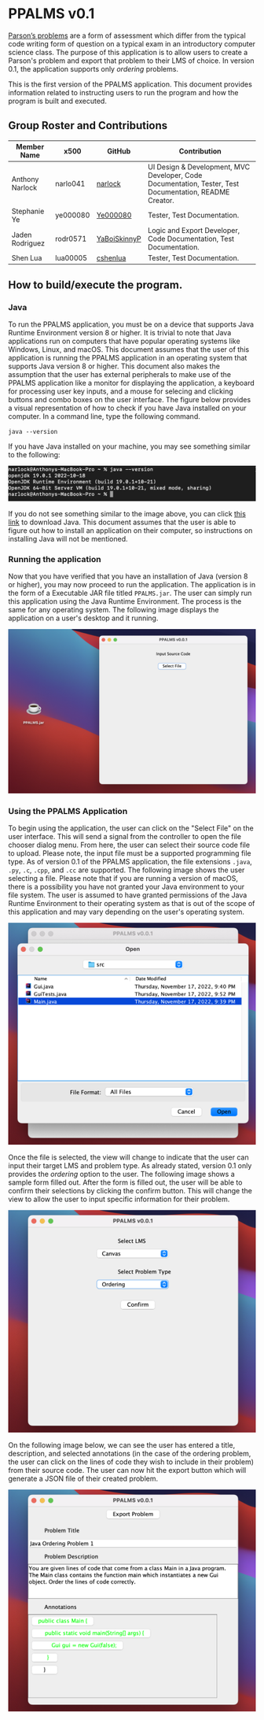 # PPALMS v0.1
[Parson’s problems](https://en.wikipedia.org/wiki/Parsons_problems) are a form of assessment which differ from the typical code writing form of question on a typical exam in an introductory computer science class. The purpose of this application is to allow users to create a Parson's problem and export that problem to their LMS of choice. In version 0.1, the application supports only *ordering* problems.

This is the first version of the PPALMS application. This document provides information related to instructing users to run the program and how the program is built and executed.

## Group Roster and Contributions

| Member Name  | x500 | GitHub | Contribution | 
| ------------- | ------------- | ------------- |------------- |
| Anthony Narlock | narlo041  | [narlock](https://github.com/narlock) | UI Design & Development, MVC Developer, Code Documentation, Tester, Test Documentation, README Creator. |
| Stephanie Ye | ye000080  | [Ye000080](https://github.com/Ye000080) | Tester, Test Documentation. |
| Jaden Rodriguez | rodr0571 | [YaBoiSkinnyP](https://github.com/yaboiskinnyp) | Logic and Export Developer, Code Documentation, Test Documentation. | 
| Shen Lua | lua00005 | [cshenlua](https://github.com/cshenlua) | Tester, Test Documentation. |

## How to build/execute the program.

### Java
To run the PPALMS application, you must be on a device that supports Java Runtime Environment version 8 or higher. It is trivial to note that Java applications run on computers that have popular operating systems like Windows, Linux, and macOS. This document assumes that the user of this application is running the PPALMS application in an operating system that supports Java version 8 or higher. This document also makes the assumption that the user has external peripherals to make use of the PPALMS application like a monitor for displaying the application, a keyboard for processing user key inputs, and a mouse for selecing and clicking buttons and combo boxes on the user interface. The figure below provides a visual representation of how to check if you have Java installed on your computer. In a command line, type the following command.

```
java --version
```

If you have Java installed on your machine, you may see something similar to the following:

![Java Version](./readmeAssets/javaVersion.png)

If you do not see something similar to the image above, you can click [this link](http://java.com/) to download Java. This document assumes that the user is able to figure out how to install an application on their computer, so instructions on installing Java will not be mentioned.

### Running the application
Now that you have verified that you have an installation of Java (version 8 or higher), you may now proceed to run the application. The application is in the form of a Executable JAR file titled `PPALMS.jar`. The user can simply run this application using the Java Runtime Environment. The process is the same for any operating system. The following image displays the application on a user's desktop and it running.

![Java Running](./readmeAssets/javaRunning.png)

### Using the PPALMS Application
To begin using the application, the user can click on the "Select File" on the user interface. This will send a signal from the controller to open the file chooser dialog menu. From here, the user can select their source code file to upload. Please note, the input file must be a supported programming file type. As of version 0.1 of the PPALMS application, the file extensions `.java`, `.py`, `.c`, `.cpp`, and `.cc` are supported. The following image shows the user selecting a file. Please note that if you are running a version of macOS, there is a possibility you have not granted your Java environment to your file system. The user is assumed to have granted permissions of the Java Runtime Environment to their operating system as that is out of the scope of this application and may vary depending on the user's operating system.

![Opening File](./readmeAssets/javaOpenFile.png)

Once the file is selected, the view will change to indicate that the user can input their target LMS and problem type. As already stated, version 0.1 only provides the *ordering* option to the user. The following image shows a sample form filled out. After the form is filled out, the user will be able to confirm their selections by clicking the confirm button. This will change the view to allow the user to input specific information for their problem.

![Java LMS Info](./readmeAssets/javaLmsInfo.png)

On the following image below, we can see the user has entered a title, description, and selected annotations (in the case of the ordering problem, the user can click on the lines of code they wish to include in their problem) from their source code. The user can now hit the export button which will generate a JSON file of their created problem.

![Java Problem Form](./readmeAssets/javaProblemForm.png)
